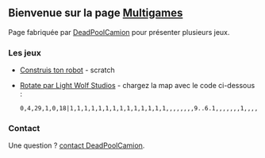 ## Bienvenue sur la page [Multigames](https://github.com/DeadPoolCamion/multigames/)

Page fabriquée par [DeadPoolCamion](https://github.com/DeadPoolCamion/) pour présenter plusieurs jeux.

### Les jeux

- [Construis ton robot](https://deadpoolcamion.github.io/multigames/construis-ton-robot.html) - scratch
- [Rotate par Light Wolf Studios](https://www.jeuxjeuxjeux.fr/jeu/rotate.html) - chargez la map avec le code ci-dessous :

  ```
  0,4,29,1,0,18|1,1,1,1,1,1,1,1,1,1,1,1,1,1,,,,,,,,9..6.1,,,,,,,1,,,,,,;1,1,1,1,1,1,1,1,1,1,1,1,1,1,,,,,,,,9,,,,,,,1,,,,,,;1,1,1,1,,,,,1,1,1,1,1,1,,,,,,,,9,,,,,,,1,1,1,1,1,1,;,,,,,,,,,,,,9..2.1,,,,,,,,,9,,,,,,,1,1,1,1,1,1,;,,,,,,,,,,,,9,8,,,,,,,8,9,,,,,,,1,6.2,5.2,5.2,6.3,1,;1,1,1,1,1,5,5,1,1,1,1,11,1,1,,,,,,,,9,,,,,,,1,6.1,5,5,6,1,;1,1,1,1,1,1,1,1,1,1,1,,1,1,1,1,1,11,1,1,1,1,1,1,1,11,1,1,1,1,1,1,1,1,11;1,1,1,1,1,1,1,1,1,1,1,,1,1,1,1,1,,1,1,1,1,1,1,1,,1,1,1,1,1,1,1,1,;1,1,1,1,1,1,1,1,1,1,1,,1,1,1,1,1,,1,1,1,1,1,1,1,,1,1,1,1,1,1,1,1,;1,1,1,1,1,1,1,1,1,1,1,,1,1,1,1,1,,1,1,1,1,1,1,1,,1,1,1,1,1,1,1,1,;1,1,1,1,1,1,1,1,1,1,1,,1,1,1,1,1,,1,1,1,1,1,1,1,,,,,,,,,,;1,1,1,1,1,1,1,1,1,1,1,,,,,,,,1,1,1,1,1,1,1,,,,,,,,,,;1,1,1,1,1,1,1,1,1,1,1,,,,,,,,1,1,1,1,1,1,1,1,1,1,1,1,1,1,1,1,1
  ```

### Contact

Une question ? [contact DeadPoolCamion](https://github.com/DeadPoolCamion/).
